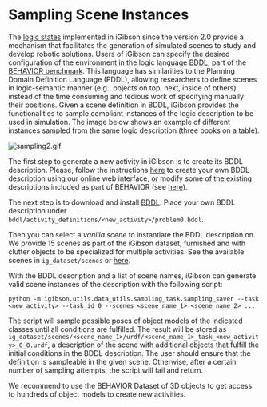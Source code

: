 # Sampling Scene Instances

The [logic states](extended_states.md) implemented in iGibson since the version 2.0 provide a mechanism that facilitates the generation of simulated scenes to study and develop robotic solutions.
Users of iGibson can specify the desired configuration of the environment in the logic language [BDDL](https://github.com/StanfordVL/bddl#readme), part of the [BEHAVIOR benchmark](behavior.stanford.edu).
This language has similarities to the Planning Domain Definition Language (PDDL), allowing researchers to define scenes in logic-semantic manner (e.g., objects on top, next, inside of others) instead of the time consuming and tedious work of specifying manually their positions.
Given a scene definition in BDDL, iGibson provides the functionalities to sample compliant instances of the logic description to be used in simulation.
The image below shows an example of different instances sampled from the same logic description (three books on a table).

![sampling2.gif](images/sampling2.gif)

The first step to generate a new activity in iGibson is to create its BDDL description.
Please, follow the instructions [here](https://behavior.stanford.edu/activity-annotation) to create your own BDDL description using our online web interface, or modify some of the existing descriptions included as part of BEHAVIOR (see [here](https://github.com/StanfordVL/bddl/tree/master/bddl/activity_definitions)).

The next step is to download and install [BDDL](https://github.com/StanfordVL/bddl). Place your own BDDL description under `bddl/activity_definitions/<new_activity>/problem0.bddl`.

Then you can select a *vanilla scene* to instantiate the BDDL description on.
We provide 15 scenes as part of the iGibson dataset, furnished and with clutter objects to be specialized for multiple activities. See the available scenes in `ig_dataset/scenes` or [here](http://svl.stanford.edu/igibson/docs/dataset.html).

With the BDDL description and a list of scene names, iGibson can generate valid scene instances of the description with the following script:
```
python -m igibson.utils.data_utils.sampling_task.sampling_saver --task <new_activity> --task_id 0 --scenes <scene_name_1> <scene_name_2> ...
```

The script will sample possible poses of object models of the indicated classes until all conditions are fulfilled.
The result will be stored as `ig_dataset/scenes/<scene_name_1>/urdf/<scene_name_1>_task_<new_activity>_0_0.urdf`, a description of the scene with additional objects that fulfill the initial conditions in the BDDL description.
The user should ensure that the definition is sampleable in the given scene. Otherwise, after a certain number of sampling attempts, the script will fail and return.

We recommend to use the BEHAVIOR Dataset of 3D objects to get access to hundreds of object models to create new activities.

